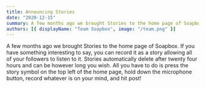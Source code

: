 ```yaml
---
title: Announcing Stories
date: "2020-12-15"
summary: A few months ago we brought Stories to the home page of Soapbox.
authors: [{ displayName: "Team Soapbox", image: "/team.png" }]
---
```


A few months ago we brought Stories to the home page of Soapbox. If you have something interesting to say, you can record it as a story allowing all of your followers to listen to it. Stories automatically delete after twenty four hours and can be however long you wish. All you have to do is press the story symbol on the top left of the home page, hold down the microphone button, record whatever is on your mind, and hit post!
